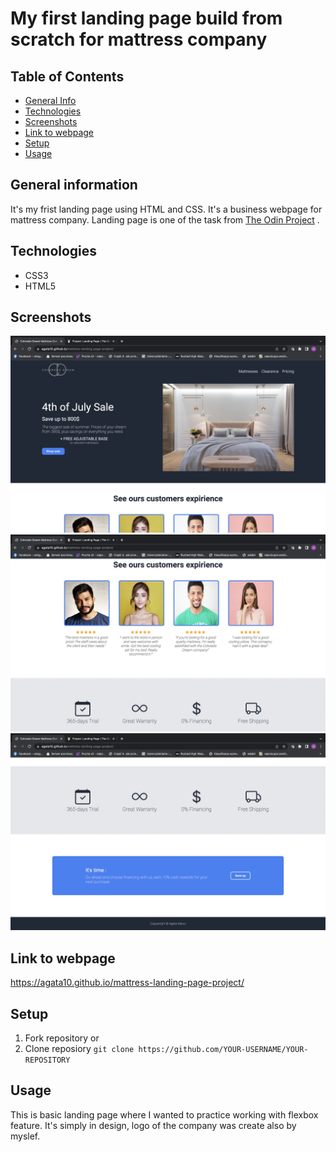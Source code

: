 # My first landing page build from scratch for mattress company

## Table of Contents
* [General Info](#general-information)
* [Technologies](#technologies)
* [Screenshots](#screenshots)
* [Link to webpage](#link-to-webpage)
* [Setup](#setup)
* [Usage](#usage)


## General information
It's my frist landing page using HTML and CSS. It's a business webpage for mattress company. Landing page is one of the task from [The Odin Project](https://www.theodinproject.com/lessons/foundations-landing-page) .

## Technologies
* CSS3
* HTML5

## Screenshots
![Webpage](./images/page1.png)
![Webpage](./images/page2.png)
![Webpage](./images/page3.png)

## Link to webpage
https://agata10.github.io/mattress-landing-page-project/

## Setup

1. Fork repository 
or
2. Clone reposiory
   `git clone https://github.com/YOUR-USERNAME/YOUR-REPOSITORY`

## Usage

This is basic landing page where I wanted to practice working with flexbox feature. It's simply in design, logo of the company was create also by myslef.
